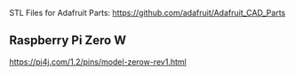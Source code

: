 STL Files for Adafruit Parts: https://github.com/adafruit/Adafruit_CAD_Parts

## Raspberry Pi Zero W
https://pi4j.com/1.2/pins/model-zerow-rev1.html
